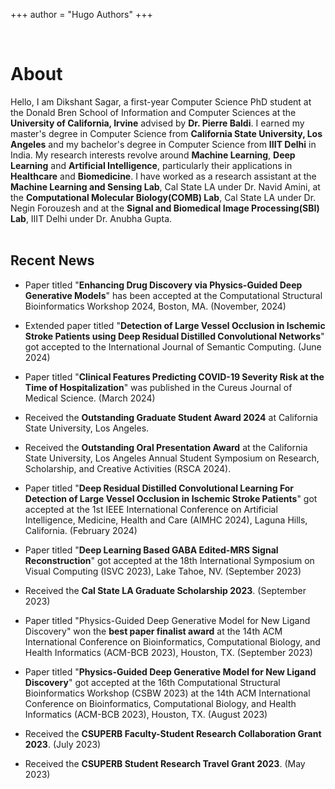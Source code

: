 +++
author = "Hugo Authors"
+++

<!--
This file is left intentionally empty by default to be backwards compatible with the initial theme setup.

Although the theme has advanced a little bit and it now allows to specify the content on the main page (even if the list of posts/articles is not intended).
This can be:
- with the list of posts/articles (default: `mainSections = ["post"]) or
- without the list of posts/articles (by setting `mainSections = [""]`)

Markdown supported, ie:

```
# Welcome

- Hugo :rocket:
- Hugo theme :rocket:

Don't forget to check the README.md file!
```

Remember that you can also specify a section header for the posts below by configuring the `mainSectionsTitle` parameter in the front matter of this file.
-->
<br>

# About

Hello, I am Dikshant Sagar, a first-year Computer Science PhD student at the Donald Bren School of Information and Computer Sciences at the <b>University of California, Irvine</b> advised by <b>Dr. Pierre Baldi</b>. I earned my master's degree in Computer Science from <b>California State University, Los Angeles</b> and my bachelor's degree in Computer Science from <b>IIIT Delhi</b> in India. My research interests revolve around <b>Machine Learning</b>, <b>Deep Learning</b> and <b>Artificial Intelligence</b>, particularly their applications in <b>Healthcare</b> and <b>Biomedicine</b>. I have worked as a research assistant at the <b>Machine Learning and Sensing Lab</b>, Cal State LA under Dr. Navid Amini, at the <b>Computational Molecular Biology(COMB) Lab</b>, Cal State LA under Dr. Negin Forouzesh and at the <b>Signal and Biomedical Image Processing(SBI) Lab</b>, IIIT Delhi under Dr. Anubha Gupta.
<br><br>
## Recent News

- Paper titled "<b>Enhancing Drug Discovery via Physics-Guided Deep Generative Models</b>" has been accepted at the Computational Structural Bioinformatics Workshop 2024, Boston, MA. (November, 2024)
  
- Extended paper titled "<b>Detection of Large Vessel Occlusion in Ischemic Stroke Patients using Deep Residual Distilled Convolutional Networks</b>" got accepted to the International Journal of Semantic Computing. (June 2024)
  
- Paper titled "<b>Clinical Features Predicting COVID-19 Severity Risk at the Time of Hospitalization</b>" was published in the Cureus Journal of Medical Science. (March 2024)

- Received the <b>Outstanding Graduate Student Award 2024</b> at California State University, Los Angeles.
  
- Received the <b>Outstanding Oral Presentation Award</b> at the California State University, Los Angeles Annual Student Symposium on Research, Scholarship, and Creative Activities (RSCA 2024).
  
- Paper titled "<b>Deep Residual Distilled Convolutional Learning For Detection of Large Vessel Occlusion in Ischemic Stroke Patients</b>" got accepted at the 1st IEEE‬‭ International‬‭ Conference‬‭ on‬‭ Artificial‬‭ Intelligence,‬‭ Medicine,‬‭ Health‬‭ and‬‭ Care‬‭ (AIMHC‬‭ 2024),‬‭ Laguna‬ Hills, California. (February 2024)

- Paper titled "<b>Deep Learning Based GABA Edited-MRS Signal Reconstruction</b>" got accepted at the 18th International Symposium on Visual Computing (ISVC 2023), Lake Tahoe, NV. (September 2023)

- Received the <b>Cal State LA Graduate Scholarship 2023</b>. (September 2023)

- Paper titled "Physics-Guided Deep Generative Model for New Ligand Discovery" won the <b>best paper finalist award</b> at the 14th ACM International Conference on Bioinformatics, Computational Biology, and Health Informatics (ACM-BCB 2023), Houston, TX. (September 2023)

- Paper titled "<b>Physics-Guided Deep Generative Model for New Ligand Discovery</b>" got accepted at the 16th Computational Structural Bioinformatics Workshop (CSBW 2023) at the 14th ACM International Conference on Bioinformatics, Computational Biology, and Health Informatics (ACM-BCB 2023), Houston, TX. (August 2023)

- Received the <b>CSUPERB Faculty-Student Research Collaboration Grant 2023</b>. (July 2023)

- Received the <b>CSUPERB Student Research Travel Grant 2023</b>. (May 2023)
